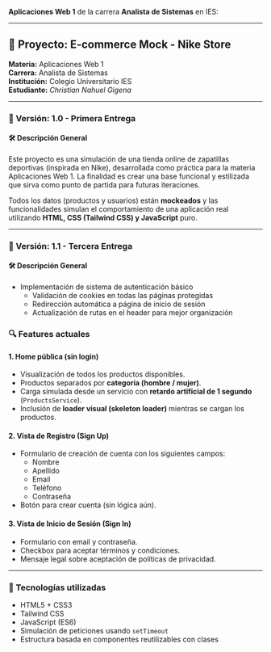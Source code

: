 **Aplicaciones Web 1** de la carrera **Analista de Sistemas** en IES:

---

## 📄 Proyecto: E-commerce Mock - Nike Store

**Materia:** Aplicaciones Web 1  
**Carrera:** Analista de Sistemas  
**Institución:** Colegio Universitario IES  
**Estudiante:** *Christian Nahuel Gigena*  

---

### 🧩 Versión: 1.0 - Primera Entrega

#### 🛠️ Descripción General

Este proyecto es una simulación de una tienda online de zapatillas deportivas (inspirada en Nike), desarrollada como práctica para la materia Aplicaciones Web 1. La finalidad es crear una base funcional y estilizada que sirva como punto de partida para futuras iteraciones.

Todos los datos (productos y usuarios) están **mockeados** y las funcionalidades simulan el comportamiento de una aplicación real utilizando **HTML, CSS (Tailwind CSS) y JavaScript** puro.

---

### 🧩 Versión: 1.1 - Tercera Entrega

#### 🛠️ Descripción General

- Implementación de sistema de autenticación básico
  - Validación de cookies en todas las páginas protegidas
  - Redirección automática a página de inicio de sesión
  - Actualización de rutas en el header para mejor organización

### 🔍 Features actuales

#### 1. **Home pública (sin login)**
- Visualización de todos los productos disponibles.
- Productos separados por **categoría (hombre / mujer)**.
- Carga simulada desde un servicio con **retardo artificial de 1 segundo** (`ProductsService`).
- Inclusión de **loader visual (skeleton loader)** mientras se cargan los productos.

#### 2. **Vista de Registro (Sign Up)**
- Formulario de creación de cuenta con los siguientes campos:
  - Nombre
  - Apellido
  - Email
  - Teléfono
  - Contraseña
- Botón para crear cuenta (sin lógica aún).

#### 3. **Vista de Inicio de Sesión (Sign In)**
- Formulario con email y contraseña.
- Checkbox para aceptar términos y condiciones.
- Mensaje legal sobre aceptación de políticas de privacidad.

---

### 🧪 Tecnologías utilizadas
- HTML5 + CSS3
- Tailwind CSS
- JavaScript (ES6)
- Simulación de peticiones usando `setTimeout`
- Estructura basada en componentes reutilizables con clases